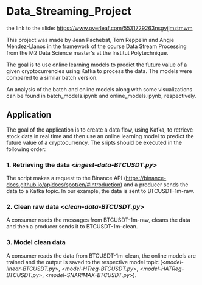 # Data_Streaming_Project

the link to the slide: https://www.overleaf.com/5531729263nsgvjjmztmwm

This project was made by Jean Pachebat, Tom Reppelin and Angie Méndez-Llanos in the framework of the course Data Stream Processing from the M2 Data Science master's at the Institut Polytechnique.

The goal is to use online learning models to predict the future value of a given cryptocurrencies using Kafka to process the data. The models were compared to a similar batch version.

An analysis of the batch and online models along with some visualizations can be found in batch_models.ipynb and online_models.ipynb, respectively. 

## Application

The goal of the application is to create a data flow, using Kafka, to retrieve stock data in real time and then use an online learning model to predict the future value of a cryptocurrency. The sripts should be executed in the following order:

### 1. Retrieving the data <*ingest-data-BTCUSDT.py*>

The script makes a request to the Binance API (https://binance-docs.github.io/apidocs/spot/en/#introduction) and a producer sends the data to a Kafka topic. 
In our example, the data is sent to  BTCUSDT-1m-raw.

### 2. Clean raw data <*clean-data-BTCUSDT.py*>

A consumer reads the messages from  BTCUSDT-1m-raw, cleans the data and then a producer sends it to BTCUSDT-1m-clean.

### 3. Model clean data

A consumer reads the data from BTCUSDT-1m-clean, the online models are trained and the output is saved to the respective model topic (<*model-linear-BTCUSDT.py*>, <*model-HTreg-BTCUSDT.py*>, <*model-HATReg-BTCUSDT.py*>, <*model-SNARIMAX-BTCUSDT.py*>).

